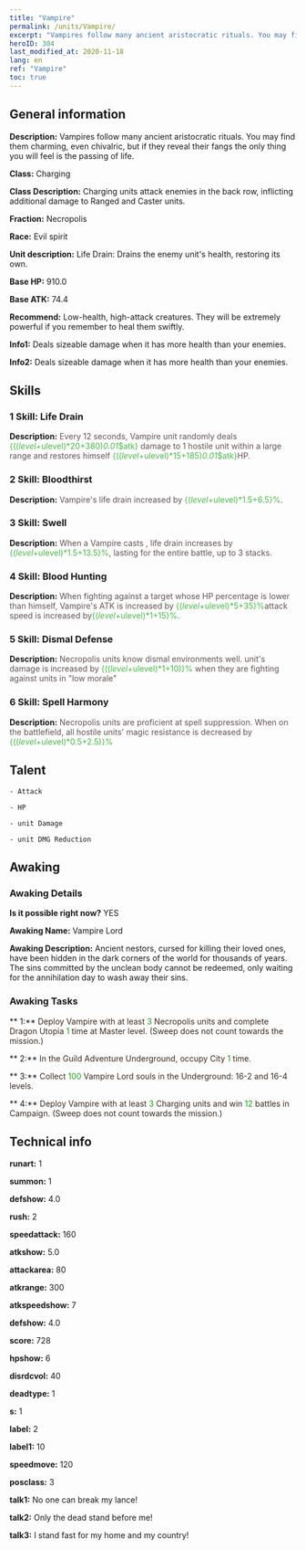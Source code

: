 ```yaml
---
title: "Vampire"
permalink: /units/Vampire/
excerpt: "Vampires follow many ancient aristocratic rituals. You may find them charming, even chivalric, but if they reveal their fangs the only thing you will feel is the passing of life."
heroID: 304
last_modified_at: 2020-11-18
lang: en
ref: "Vampire"
toc: true
---
```

## General information
 **Description:** Vampires follow many ancient aristocratic rituals. You may find them charming, even chivalric, but if they reveal their fangs the only thing you will feel is the passing of life.

 **Class:** Charging

 **Class Description:** Charging units attack enemies in the back row, inflicting additional damage to Ranged and Caster units.

 **Fraction:** Necropolis

 **Race:** Evil spirit

 **Unit description:** Life Drain: Drains the enemy unit's health, restoring its own.

 **Base HP:** 910.0

 **Base ATK:** 74.4

 **Recommend:** Low-health, high-attack creatures. They will be extremely powerful if you remember to heal them swiftly.

 **Info1:** Deals sizeable damage when it has more health than your enemies.

 **Info2:** Deals sizeable damage when it has more health than your enemies.

## Skills
### 1 Skill: Life Drain
 **Description:** <span style="color: #645252">Every 12 seconds, Vampire unit randomly deals <span style="color: black"><span style="color: #48b946">{(($level+$ulevel)*20+380)*0.01*$atk}<span style="color: black"><span style="color: #645252"> damage to 1 hostile unit within a large range and restores himself <span style="color: black"><span style="color: #48b946">{(($level+$ulevel)*15+185)*0.01*$atk}<span style="color: black"><span style="color: #645252">HP.<span style="color: black">

### 2 Skill: Bloodthirst
 **Description:** <span style="color: #645252">Vampire's life drain increased by <span style="color: black"><span style="color: #48b946">{($level+$ulevel)*1.5+6.5}%<span style="color: black"><span style="color: #645252">.<span style="color: black">

### 3 Skill: Swell
 **Description:** <span style="color: #645252">When a Vampire casts <Life Drain>, life drain increases by <span style="color: black"><span style="color: #48b946">{($level+$ulevel)*1.5+13.5}%<span style="color: black"><span style="color: #645252">, lasting for the entire battle, up to 3 stacks.<span style="color: black">

### 4 Skill: Blood Hunting
 **Description:** <span style="color: #645252">When fighting against a target whose HP percentage is lower than himself, Vampire's ATK is increased by <span style="color: black"><span style="color: #48b946">{($level+$ulevel)*5+35}%<span style="color: black"><span style="color: #645252">attack speed is increased by<span style="color: black"><span style="color: #48b946">{($level+$ulevel)*1+15}%<span style="color: black"><span style="color: #645252">.<span style="color: black">

### 5 Skill: Dismal Defense
 **Description:** <span style="color: #645252">Necropolis units know dismal environments well. unit's damage is increased by <span style="color: black"><span style="color: #48b946">{(($level+$ulevel)*1+10)}%<span style="color: black"><span style="color: #645252"> when they are fighting against units in \"low morale\"<span style="color: black">

### 6 Skill: Spell Harmony
 **Description:** <span style="color: #645252">Necropolis units are proficient at spell suppression. When on the battlefield, all hostile units' magic resistance is decreased by <span style="color: black"><span style="color: #48b946">{(($level+$ulevel)*0.5+2.5)}%<span style="color: black">

## Talent

    - Attack

    - HP

    - unit Damage

    - unit DMG Reduction

## Awaking
### Awaking Details
 **Is it possible right now?** YES

 **Awaking Name:** Vampire Lord

 **Awaking Description:** Ancient nestors, cursed for killing their loved ones, have been hidden in the dark corners of the world for thousands of years. The sins committed by the unclean body cannot be redeemed, only waiting for the annihilation day to wash away their sins.

### Awaking Tasks

 ** 1:** <span style="color: #3c2a1e">Deploy Vampire with at least <span style="color: black"><span style="color: #1ca216">3<span style="color: black"><span style="color: #3c2a1e"> Necropolis units and complete Dragon Utopia <span style="color: black"><span style="color: #1ca216">1<span style="color: black"><span style="color: #3c2a1e"> time at Master level. (Sweep does not count towards the mission.)<span style="color: black">

 ** 2:** <span style="color: #3c2a1e">In the Guild Adventure Underground, occupy City <span style="color: black"><span style="color: #1ca216">1<span style="color: black"><span style="color: #3c2a1e"> time.<span style="color: black">

 ** 3:** <span style="color: #3c2a1e">Collect <span style="color: black"><span style="color: #1ca216">100<span style="color: black"><span style="color: #3c2a1e"> Vampire Lord souls in the Underground: 16-2 and 16-4 levels.<span style="color: black">

 ** 4:** <span style="color: #3c2a1e">Deploy Vampire with at least <span style="color: black"><span style="color: #1ca216">3<span style="color: black"><span style="color: #3c2a1e"> Charging units and win <span style="color: black"><span style="color: #1ca216">12<span style="color: black"><span style="color: #3c2a1e"> battles in Campaign. (Sweep does not count towards the mission.)<span style="color: black">

## Technical info
 **runart:** 1

 **summon:** 1

 **defshow:** 4.0

 **rush:** 2

 **speedattack:** 160

 **atkshow:** 5.0

 **attackarea:** 80

 **atkrange:** 300

 **atkspeedshow:** 7

 **defshow:** 4.0

 **score:** 728

 **hpshow:** 6

 **disrdcvol:** 40

 **deadtype:** 1

 **s:** 1

 **label:** 2

 **label1:** 10

 **speedmove:** 120

 **posclass:** 3

 **talk1:** No one can break my lance!

 **talk2:** Only the dead stand before me!

 **talk3:** I stand fast for my home and my country!

